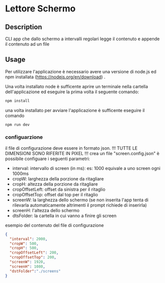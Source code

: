 # Lettore Schermo 

## Description
CLI app che dallo schermo a intervalli regolari legge il contenuto e appende il contenuto ad un file

## Usage

Per utilizzare l'applicazione è necessario avere una versione di node.js ed npm installata (https://nodejs.org/en/download) .

Una volta installato node è sufficente aprire un terminale nella cartella dell'applicazione ed eseguire la prima volta il seguente comando:
```sh
npm install 
```
una volta installato per avviare l'applicazione è sufficente eseguire il comando

```sh
npm run dev
```

### configuarzione
il file di configurazione deve essere in formato json.
!!! TUTTE LE DIMENSIONI SONO RIFERITE IN PIXEL !!!
crea un file "screen.config.json" 
è possibile configuare i seguenti parametri:
- interval: intervallo di screen (in ms):
  es: 1000 equivale a uno screen ogni 1000ms 
- cropW: larghezza della porzione da ritagliare
- cropH: altezza della porzione da ritagliare
- cropOffsetLeft: offset da sinistra per il ritaglio
- cropOffsetTop: offset dal top per il ritaglio
- screenW: la larghezza dello schermo (se non inserita l'app tenta di rilevarla automaticamente altrimenti il prompt richiede di inserirla)
- screenH: l'altezza dello schermo
- dtsFolder: la cartella in cui vanno a finire gli screen

esempio del contenuto del file di configurazione

```json
{
  "interval": 2000,
  "cropW": 500,
  "cropH": 500,
  "cropOffsetLeft": 200,
  "cropOffsetTop": 200,
  "screenW": 1920,
  "screenH": 1080,
  "dstFolder":"./screens"
}
```

